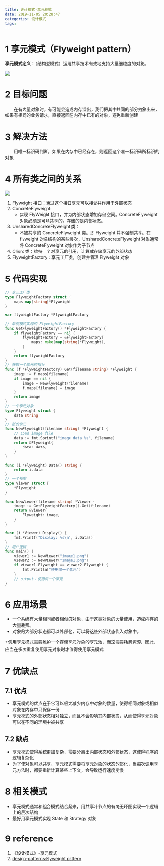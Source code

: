 ```yaml
---
title: 设计模式-享元模式
date: 2019-11-05 20:28:47
categories: 设计模式
tags:
---
```

# 1 享元模式（Flyweight pattern）
**享元模式定义**：（结构型模式）运用共享技术有效地支持大量细粒度的对象。
<!--more-->
![](1.png)
# 2 目标问题
&emsp;&emsp;在有大量对象时，有可能会造成内存溢出，我们把其中共同的部分抽象出来，如果有相同的业务请求，直接返回在内存中已有的对象，避免重新创建

# 3 解决方法
&emsp;&emsp;用唯一标识码判断，如果在内存中已经存在，则返回这个唯一标识码所标识的对象

# 4 所有类之间的关系
![](2.png)
1. Flyweight 接口：通过这个接口享元可以接受并作用于外部状态
2. ConcreteFlyweight:
   - 实现 FlyWeight 接口，并为内部状态增加存储空间。ConcreteFlyweight 对象必须是可以共享的。存储的是内部状态。
3. UnsharedConcreteFlyweight 类： 
   - 不被共享的 ConcreteFlyweight 类。即 Flyweight 并不强制共享。在 flyweight 对象结构的某些层次，UnsharedConcreteFlyweight 对象通常将 ConcreteFlyweight 对象作为子节点
5. Client 类：维持一个对享元的引用，计算或存储享元的外部状态
6. FlyweightFactory：享元工厂类，创建并管理 Flyweight 对象

# 5 代码实现
```go
// 享元工厂类
type FlyweightFactory struct {
	maps map[string]*Flyweight
}

var flyweightFactory *FlyweightFactory

// 单例模式实现的 FlyweightFactory
func GetFlyweightFactory() *FlyweightFactory {
	if flyweightFactory == nil {
		flyweightFactory = &FlyweightFactory{
			maps: make(map[string]*Flyweight),
		}
	}
	return flyweightFactory
}
// 获取一个享元的指针
func (f *FlyweightFactory) Get(filename string) *Flyweight {
	image := f.maps[filename]
	if image == nil {
		image = NewFlyweight(filename)
		f.maps[filename] = image
	}
	return image
}
// 一个享元对象
type Flyweight struct {
	data string
}
// 新的享元
func NewFlyweight(filename string) *Flyweight {
	// Load image file
	data := fmt.Sprintf("image data %s", filename)
	return &Flyweight{
		data: data,
	}
}

func (i *Flyweight) Data() string {
	return i.data
}
// 一个视图
type Viewer struct {
	*Flyweight
}

func NewViewer(filename string) *Viewer {
	image := GetFlyweightFactory().Get(filename)
	return &Viewer{
		Flyweight: image,
	}
}

func (i *Viewer) Display() {
	fmt.Printf("Display: %s\n", i.Data())
}
// 用户逻辑
func main() {
	viewer1 := NewViewer("image1.png")
	viewer2 := NewViewer("image1.png")
	if viewer1.Flyweight == viewer2.Flyweight {
		fmt.Println("使用同一个享元")
	}
	// output：使用同一个享元
}
```
# 6 应用场景
- 一个系统有大量相同或者相似的对象，由于这类对象的大量使用，造成内存的大量耗费。
- 对象的大部分状态都可以外部化，可以将这些外部状态传入对象中。

⭐使用享元模式需要维护一个存储享元对象的享元池，而这需要耗费资源，因此，应当在多次重复使用享元对象时才值得使用享元模式

# 7 优缺点

## 7.1 优点
- 享元模式的优点在于它可以极大减少内存中对象的数量，使得相同对象或相似对象在内存中只保存一份
- 享元模式的外部状态相对独立，而且不会影响其内部状态，从而使得享元对象可以在不同的环境中被共享

## 7.2 缺点
- 享元模式使得系统更加复杂，需要分离出内部状态和外部状态，这使得程序的逻辑复杂化
- 为了使对象可以共享，享元模式需要将享元对象的状态外部化，当每次调用享元方法时，都要重新计算某些上下文，会导致运行速度变慢

# 8 相关模式
- 享元模式通常和组合模式结合起来，用共享叶节点的有向无环图实现一个逻辑上的层次结构
- 最好用享元模式实现 State 和 Strategy 对象

# 9 reference
1. 《设计模式》-享元模式
2. [design-patterns:Flyweight pattern](https://refactoring.guru/design-patterns/flyweight)